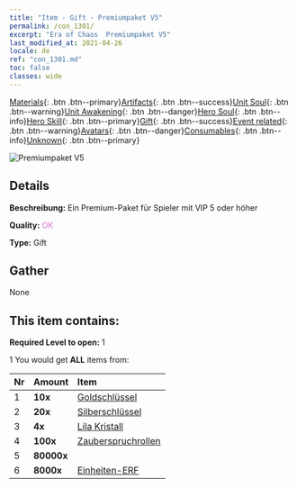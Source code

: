 ```yaml
---
title: "Item - Gift - Premiumpaket V5"
permalink: /con_1301/
excerpt: "Era of Chaos  Premiumpaket V5"
last_modified_at: 2021-04-26
locale: de
ref: "con_1301.md"
toc: false
classes: wide
---
```

 [Materials](/ItemsDE/){: .btn .btn--primary}[Artifacts](/ItemsDE/Artifacts/){: .btn .btn--success}[Unit Soul](/ItemsDE/UnitSoul/){: .btn .btn--warning}[Unit Awakening](/ItemsDE/UnitAwakening/){: .btn .btn--danger}[Hero Soul](/ItemsDE/HeroSoul/){: .btn .btn--info}[Hero Skill](/ItemsDE/HeroSkill/){: .btn .btn--primary}[Gift](/ItemsDE/Gift/){: .btn .btn--success}[Event related](/ItemsDE/Events/){: .btn .btn--warning}[Avatars](/ItemsDE/Avatars/){: .btn .btn--danger}[Consumables](/ItemsDE/Consumables/){: .btn .btn--info}[Unknown](/ItemsDE/Unknown/){: .btn .btn--primary}

 ![Premiumpaket V5](/images/t/i_905005.png)

## Details
 **Beschreibung:** Ein Premium-Paket für Spieler mit VIP 5 oder höher

 **Quality:** <span style="color: #DA70D6">OK</span>

 **Type:** Gift

## Gather

  None

## This item contains:

 **Required Level to open:** 1

 1 You would get **ALL** items  from:

  | Nr | Amount |     Item    |
  |:---|:-------|:------------|
  | 1 |  **10x** | [Goldschlüssel](/ItemsDE/con_783/) |  | 
  | 2 |  **20x** | [Silberschlüssel](/ItemsDE/con_693/) |  | 
  | 3 |  **4x** | [Lila Kristall](/ItemsDE/con_720/) |  | 
  | 4 |  **100x** | [Zauberspruchrollen](/ItemsDE/con_694/) |  | 
  | 5 |  **80000x** | <i class="fas fa-coins"/> |  | 
  | 6 |  **8000x** | [Einheiten-ERF](/ItemsDE/con_902/) |  | 
